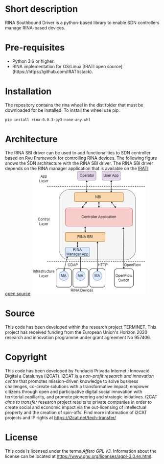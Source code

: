 # Short description
RINA Southbound Driver is a python-based library to enable SDN controllers manage RINA-based devices. 

# Pre-requisites
<ul>
    <li> Python 3.6 or higher.</li> 
    <li> RINA implementation for OS/Linux [IRATI open source](https://https://github.com/IRATI/stack).</li> 
</ul>

# Installation

The repository contains the rina wheel in the dist folder that must be downloaded for be installed.
To install the wheel use pip:

```
pip install rina-0.0.3-py3-none-any.whl
```


# Architecture

The RINA SBI driver can be used to add functionalities to SDN controller based on Ryu Framework for controlling RINA devices. The following figure shows the SDN architecture with the RINA SBI driver. The RINA SBI driver depends on the RINA manager application that is available on the [IRATI open source](https://https://github.com/IRATI/stack).
![alt text](SDN_Controller.png)


# Source
This code has been developed within the research project TERMINET. This project has received funding from the European Union's Horizon 2020 research and innovation programme under grant agreement No 957406.

# Copyright
This code has been developed by Fundació Privada Internet i Innovació Digital a Catalunya (i2CAT).
i2CAT is a *non-profit research and innovation centre* that  promotes mission-driven knowledge to solve business challenges, co-create solutions with a transformative impact, empower citizens through open and participative digital social innovation with territorial capillarity, and promote pioneering and strategic initiatives.
i2CAT *aims to transfer* research project results to private companies in order to create social and economic impact via the out-licensing of intellectual property and the creation of spin-offs.
Find more information of i2CAT projects and IP rights at https://i2cat.net/tech-transfer/


# License
This code is licensed under the terms *Affero GPL v3*. Information about the license can be located at https://www.gnu.org/licenses/agpl-3.0.en.html.




